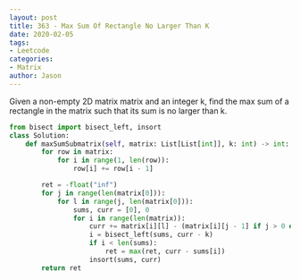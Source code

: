 ```yaml
---
layout: post
title: 363 - Max Sum Of Rectangle No Larger Than K
date: 2020-02-05
tags:
- Leetcode
categories:
- Matrix
author: Jason
---
```

Given a non-empty 2D matrix matrix and an integer k, find the max sum of a rectangle in the matrix such that its sum is no larger than k.

```python
from bisect import bisect_left, insort
class Solution:
    def maxSumSubmatrix(self, matrix: List[List[int]], k: int) -> int:
        for row in matrix:
            for i in range(1, len(row)):
                row[i] += row[i - 1]

        ret = -float("inf")
        for j in range(len(matrix[0])):
            for l in range(j, len(matrix[0])):
                sums, curr = [0], 0
                for i in range(len(matrix)):
                    curr += matrix[i][l] - (matrix[i][j - 1] if j > 0 else 0)
                    i = bisect_left(sums, curr - k)
                    if i < len(sums):
                        ret = max(ret, curr - sums[i])
                    insort(sums, curr)
        return ret
```
